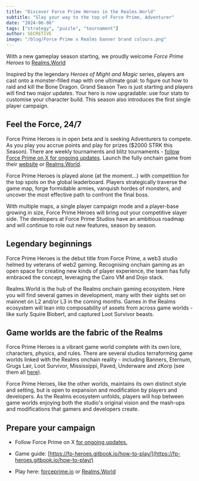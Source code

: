 ```yaml
---
title: "Discover Force Prime Heroes in the Realms.World"
subtitle: "Slay your way to the top of Force Prime, Adventurer"
date: "2024-06-06"
tags: ["strategy", "puzzle", "tournament"]
author: SECRETIVE
image: "/blog/Force Prime x Realms banner brand colours.png"
---
```


With a new gameplay season starting, we proudly welcome _Force Prime Heroes_ to [Realms.World](https://realms.world/games/force-prime-heroes)

Inspired by the legendary _Heroes of Might and Magic_ series, players are cast onto a monster-filled map with one ultimate goal: to figure out how to raid and kill the Bone Dragon. Grand Season Two is just starting and players will find two major updates. Your hero is now upgradable: use four stats to customise your character build. This season also introduces the first single player campaign.

## Feel the Force, 24/7

Force Prime Heroes is in open beta and is seeking Adventurers to compete. As you play you accrue points and play for prizes ($2000 STRK this Season). There are weekly tournaments and blitz tournaments - [follow Force Prime on X for ongoing updates](https://x.com/ForcePrime_io). Launch the fully onchain game from their [website](http://forceprime.io) or [Realms.World](https://realms.world/games/force-prime-heroes).

Force Prime Heroes is played alone (at the moment...) with competition for the top spots on the global leaderboard. Players strategically traverse the game map, forge formidable armies, vanquish hordes of monsters, and uncover the most effective path to confront the final boss.

With multiple maps, a single player campaign mode and a player-base growing in size, Force Prime Heroes will bring out your competitive slayer side. The developers at Force Prime Studios have an ambitious roadmap and will continue to role out new features, season by season.

## Legendary beginnings

Force Prime Heroes is the debut title from Force Prime, a web3 studio helmed by veterans of web2 gaming. Recognising onchain gaming as an open space for creating new kinds of player experience, the team has fully embraced the concept, leveraging the Cairo VM and Dojo stack.

Realms.World is the hub of the Realms onchain gaming ecosystem. Here you will find several games in development, many with their sights set on mainnet on L2 and/or L3 in the coming months. Games in the Realms ecosystem will lean into composability of assets from across game worlds - like surly Squire Blobert, and captured Loot Survivor beasts.

## Game worlds are the fabric of the Realms

Force Prime Heroes is a vibrant game world complete with its own lore, characters, physics, and rules. There are several studios terraforming game worlds linked with the Realms onchain reality - including Banners, Eternum, Grugs Lair, Loot Survivor, Mississippi, Paved, Underware and zKorp (see them all [here](https://realms.world/studios)).

Force Prime Heroes, like the other worlds, maintains its own distinct style and setting, but is open to expansion and modification by players and developers. As the Realms ecosystem unfolds, players will hop between game worlds enjoying both the studio's original vision and the mash-ups and modifications that gamers and developers create.

## Prepare your campaign

- Follow Force Prime on X [for ongoing updates.](https://x.com/ForcePrime_io/status/1787866521986801795)
- Game guide: ​[https://fp-heroes.gitbook.io/how-to-play/](https://fp-heroes.gitbook.io/how-to-play/)

- Play here: [forceprime.io](https://forceprime.io/) or [Realms.World](https://realms.world/games/force-prime-heroes)
